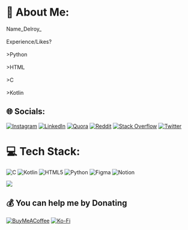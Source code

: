 # 💫 About Me:
Name_Delroy_<br><br>Experience/Likes?<br><br>>Python<br><br>>HTML<br><br>>C<br><br>>Kotlin<br>


## 🌐 Socials:
[![Instagram](https://img.shields.io/badge/Instagram-%23E4405F.svg?logo=Instagram&logoColor=white)](https://instagram.com/delroy_09) [![LinkedIn](https://img.shields.io/badge/LinkedIn-%230077B5.svg?logo=linkedin&logoColor=white)](https://linkedin.com/in/delroypires09) [![Quora](https://img.shields.io/badge/Quora-%23B92B27.svg?logo=Quora&logoColor=white)](https://quora.com/profile/Delroy-Pires) [![Reddit](https://img.shields.io/badge/Reddit-%23FF4500.svg?logo=Reddit&logoColor=white)](https://reddit.com/user/Delroy_09) [![Stack Overflow](https://img.shields.io/badge/-Stackoverflow-FE7A16?logo=stack-overflow&logoColor=white)](https://stackoverflow.com/users/16830537) [![Twitter](https://img.shields.io/badge/Twitter-%231DA1F2.svg?logo=Twitter&logoColor=white)](https://twitter.com/PiresDelroy) 

# 💻 Tech Stack:
![C](https://img.shields.io/badge/c-%2300599C.svg?style=flat&logo=c&logoColor=white) ![Kotlin](https://img.shields.io/badge/kotlin-%230095D5.svg?style=flat&logo=kotlin&logoColor=white) ![HTML5](https://img.shields.io/badge/html5-%23E34F26.svg?style=flat&logo=html5&logoColor=white) ![Python](https://img.shields.io/badge/python-3670A0?style=flat&logo=python&logoColor=ffdd54) 	![Figma](https://img.shields.io/badge/figma-%23F24E1E.svg?style=flat&logo=figma&logoColor=white) ![Notion](https://img.shields.io/badge/Notion-%23000000.svg?style=flat&logo=notion&logoColor=white)

[![](https://visitcount.itsvg.in/api?id=Delroy09&icon=2&color=0)](https://visitcount.itsvg.in)

  ## 💰 You can help me by Donating
  [![BuyMeACoffee](https://img.shields.io/badge/Buy%20Me%20a%20Coffee-ffdd00?style=for-the-badge&logo=buy-me-a-coffee&logoColor=black)](https://buymeacoffee.com/del09) [![Ko-Fi](https://img.shields.io/badge/Ko--fi-F16061?style=for-the-badge&logo=ko-fi&logoColor=white)](https://ko-fi.com/del_kun) 

  
<!-- Proudly created with GPRM ( https://gprm.itsvg.in ) -->
